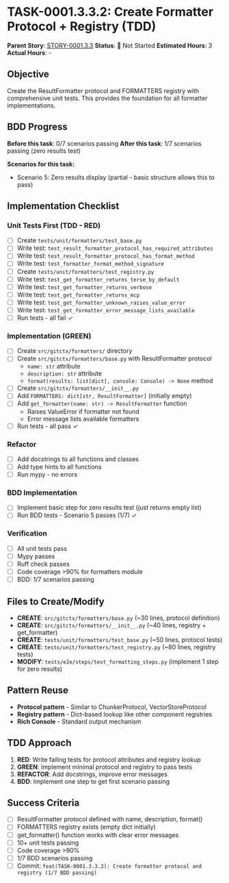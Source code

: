 # TASK-0001.3.3.2: Create Formatter Protocol + Registry (TDD)

**Parent Story**: [STORY-0001.3.3](README.md)
**Status**: 🔵 Not Started
**Estimated Hours**: 3
**Actual Hours**: -

## Objective

Create the ResultFormatter protocol and FORMATTERS registry with comprehensive unit tests. This provides the foundation for all formatter implementations.

## BDD Progress

**Before this task**: 0/7 scenarios passing
**After this task**: 1/7 scenarios passing (zero results test)

**Scenarios for this task:**
- Scenario 5: Zero results display (partial - basic structure allows this to pass)

## Implementation Checklist

### Unit Tests First (TDD - RED)
- [ ] Create `tests/unit/formatters/test_base.py`
- [ ] Write test: `test_result_formatter_protocol_has_required_attributes`
- [ ] Write test: `test_result_formatter_protocol_has_format_method`
- [ ] Write test: `test_formatter_format_method_signature`
- [ ] Create `tests/unit/formatters/test_registry.py`
- [ ] Write test: `test_get_formatter_returns_terse_by_default`
- [ ] Write test: `test_get_formatter_returns_verbose`
- [ ] Write test: `test_get_formatter_returns_mcp`
- [ ] Write test: `test_get_formatter_unknown_raises_value_error`
- [ ] Write test: `test_get_formatter_error_message_lists_available`
- [ ] Run tests - all fail ✓

### Implementation (GREEN)
- [ ] Create `src/gitctx/formatters/` directory
- [ ] Create `src/gitctx/formatters/base.py` with ResultFormatter protocol
  - `name: str` attribute
  - `description: str` attribute
  - `format(results: list[dict], console: Console) -> None` method
- [ ] Create `src/gitctx/formatters/__init__.py`
- [ ] Add `FORMATTERS: dict[str, ResultFormatter]` (initially empty)
- [ ] Add `get_formatter(name: str) -> ResultFormatter` function
  - Raises ValueError if formatter not found
  - Error message lists available formatters
- [ ] Run tests - all pass ✓

### Refactor
- [ ] Add docstrings to all functions and classes
- [ ] Add type hints to all functions
- [ ] Run mypy - no errors

### BDD Implementation
- [ ] Implement basic step for zero results test (just returns empty list)
- [ ] Run BDD tests - Scenario 5 passes (1/7) ✓

### Verification
- [ ] All unit tests pass
- [ ] Mypy passes
- [ ] Ruff check passes
- [ ] Code coverage >90% for formatters module
- [ ] BDD: 1/7 scenarios passing

## Files to Create/Modify

- **CREATE**: `src/gitctx/formatters/base.py` (~30 lines, protocol definition)
- **CREATE**: `src/gitctx/formatters/__init__.py` (~40 lines, registry + get_formatter)
- **CREATE**: `tests/unit/formatters/test_base.py` (~50 lines, protocol tests)
- **CREATE**: `tests/unit/formatters/test_registry.py` (~80 lines, registry tests)
- **MODIFY**: `tests/e2e/steps/test_formatting_steps.py` (implement 1 step for zero results)

## Pattern Reuse

- **Protocol pattern** - Similar to ChunkerProtocol, VectorStoreProtocol
- **Registry pattern** - Dict-based lookup like other component registries
- **Rich Console** - Standard output mechanism

## TDD Approach

1. **RED**: Write failing tests for protocol attributes and registry lookup
2. **GREEN**: Implement minimal protocol and registry to pass tests
3. **REFACTOR**: Add docstrings, improve error messages
4. **BDD**: Implement one step to get first scenario passing

## Success Criteria

- [ ] ResultFormatter protocol defined with name, description, format()
- [ ] FORMATTERS registry exists (empty dict initially)
- [ ] get_formatter() function works with clear error messages
- [ ] 10+ unit tests passing
- [ ] Code coverage >90%
- [ ] 1/7 BDD scenarios passing
- [ ] Commit: `feat(TASK-0001.3.3.2): Create formatter protocol and registry (1/7 BDD passing)`
